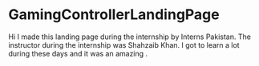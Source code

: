 # GamingControllerLandingPage
Hi I made this landing page during the internship by Interns Pakistan. The instructor during the internship was Shahzaib Khan. I got to learn a lot during these days and it was an amazing .
